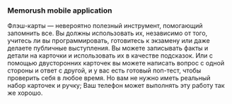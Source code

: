 ### Memorush mobile application

Флэш-карты — невероятно полезный инструмент, помогающий запомнить все. Вы должны использовать их, независимо от того, учитесь ли вы программировать, готовитесь к экзамену или даже делаете публичные выступления.
Вы можете записывать факты и детали на карточки и использовать их в качестве подсказок. Или с помощью двусторонних карточек вы можете написать вопрос с одной стороны и ответ с другой, и у вас есть готовый поп-тест, чтобы проверить себя в любое время.
Но вам не нужно иметь реальный набор карточек и ручку; Ваш телефон может выполнять эту работу так же хорошо.

